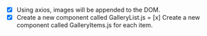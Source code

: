 - [x] Using axios, images will be appended to the DOM.
- [x] Create a new component called GalleryList.js
= [x] Create a new component called GalleryItems.js for each item.